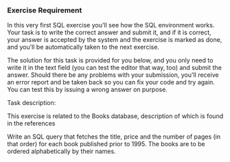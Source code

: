### Exercise Requirement
In this very first SQL exercise you'll see how the SQL environment works. Your task is to write the correct answer and submit it, and if it is correct, your answer is accepted by the system and the exercise is marked as done, and you'll be automatically taken to the next exercise.

The solution for this task is provided for you below, and you only need to write it in the text field (you can test the editor that way, too) and submit the answer. Should there be any problems with your submission, you'll receive an error report and be taken back so you can fix your code and try again. You can test this by issuing a wrong answer on purpose.

Task description:

This exercise is related to the Books database, description of which is found in the references

Write an SQL query that fetches the title, price and the number of pages (in that order) for each book published prior to 1995. The books are to be ordered alphabetically by their names. 